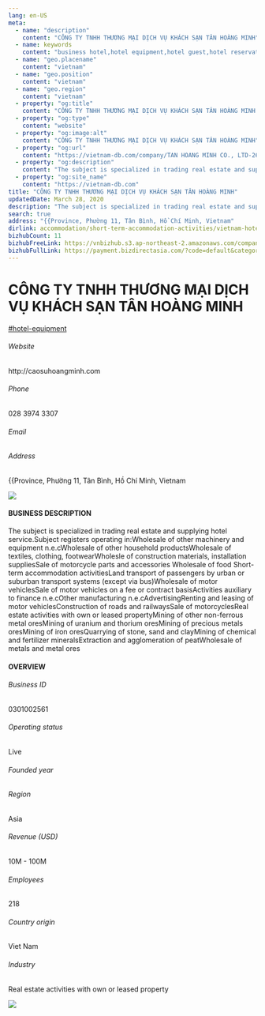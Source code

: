 ```yaml
---
lang: en-US
meta:
  - name: "description"
    content: "CÔNG TY TNHH THƯƠNG MẠI DỊCH VỤ KHÁCH SẠN TÂN HOÀNG MINH"
  - name: keywords
    content: "business hotel,hotel equipment,hotel guest,hotel reservation,hotels,leisure hotel,membership,on site,resort,resort hotels,tourism,travelers,vacation,vacation,vacation,vietnam-hotel-equipment-companies"
  - name: "geo.placename"
    content: "vietnam"
  - name: "geo.position"
    content: "vietnam"
  - name: "geo.region"
    content: "vietnam"
  - property: "og:title"
    content: "CÔNG TY TNHH THƯƠNG MẠI DỊCH VỤ KHÁCH SẠN TÂN HOÀNG MINH | Vietnam DB"
  - property: "og:type"
    content: "website"
  - property: "og:image:alt"
    content: "CÔNG TY TNHH THƯƠNG MẠI DỊCH VỤ KHÁCH SẠN TÂN HOÀNG MINH"
  - property: "og:url"
    content: "https://vietnam-db.com/company/TAN HOANG MINH CO., LTD-2647845"
  - property: "og:description"
    content: "The subject is specialized in trading real estate and supplying hotel service.Subject registers operating inWholesale of other machinery and equipment n.e.cWholesale of other household productsWholesale of textiles, clothing, footwearWholesle of construction materials, installation suppliesSale of motorcycle parts and accessories Wholesale of food Shortterm accommodation activitiesLand transport of passengers by urban or suburban transport systems (except via bus)Wholesale of motor vehiclesSale of motor vehicles on a fee or contract basisActivities auxiliary to finance n.e.cOther manufacturing n.e.cAdvertisingRenting and leasing of motor vehiclesConstruction of roads and railwaysSale of motorcyclesReal estate activities with own or leased propertyMining of other nonferrous metal oresMining of uranium and thorium oresMining of precious metals oresMining of iron oresQuarrying of stone, sand and clayMining of chemical and fertilizer mineralsExtraction and agglomeration of peatWholesale of metals and metal ores"
  - property: "og:site_name"
    content: "https://vietnam-db.com"
title: "CÔNG TY TNHH THƯƠNG MẠI DỊCH VỤ KHÁCH SẠN TÂN HOÀNG MINH"
updatedDate: March 28, 2020
description: "The subject is specialized in trading real estate and supplying hotel service.Subject registers operating inWholesale of other machinery and equipment n.e.cWholesale of other household productsWholesale of textiles, clothing, footwearWholesle of construction materials, installation suppliesSale of motorcycle parts and accessories Wholesale of food Shortterm accommodation activitiesLand transport of passengers by urban or suburban transport systems (except via bus)Wholesale of motor vehiclesSale of motor vehicles on a fee or contract basisActivities auxiliary to finance n.e.cOther manufacturing n.e.cAdvertisingRenting and leasing of motor vehiclesConstruction of roads and railwaysSale of motorcyclesReal estate activities with own or leased propertyMining of other nonferrous metal oresMining of uranium and thorium oresMining of precious metals oresMining of iron oresQuarrying of stone, sand and clayMining of chemical and fertilizer mineralsExtraction and agglomeration of peatWholesale of metals and metal ores"
search: true
address: "{{Province, Phường 11, Tân Bình, Hồ Chí Minh, Vietnam"
dirlink: accommodation/short-term-accommodation-activities/vietnam-hotel-equipment-companies
bizhubCount: 11
bizhubFreeLink: https://vnbizhub.s3.ap-northeast-2.amazonaws.com/companies/vietnam-hotel-equipment-companies_preview.xlsx
bizhubFullLink: https://payment.bizdirectasia.com/?code=default&category=bizhub&item=vietnam-hotel-equipment-companies&redirect=https://vietnam-db.com
---
```



<div class="bd-item">
    <div class="item-content">
        <div class="detail-title-wrap">
            <h1 class="detail-title">
                CÔNG TY TNHH THƯƠNG MẠI DỊCH VỤ KHÁCH SẠN TÂN HOÀNG MINH
            </h1>
        </div>
		<div class="detail-tagslist"><a href="/accommodation/short-term-accommodation-activities/tags/hotel-equipment" class="detail-tagitem">#hotel-equipment</a></div>
        <h6 class="bd-label">Website</h6>
        <p>http://caosuhoangminh.com</p>
		<h6 class="bd-label">Phone</h6>
        <p>028 3974 3307</p>
        <h6 class="bd-label">Email</h6>
        <p><a class="textColorPrimary" href="#"></a></p>
        <h6 class="bd-label">Address</h6>
        <p>{{Province, Phường 11, Tân Bình, Hồ Chí Minh, Vietnam</p>
    </div>
</div>

<div class="banner-wrap text-center"><a href="" class="banner-link"><img src="/assets/vndb.com/BannerAds2.jpg" class="banner-img"></a></div>

<div class="bd-item">
    <div class="item-content">
        <h4 class="textColorPrimary item-title">BUSINESS DESCRIPTION</h4>
        <p>The subject is specialized in trading real estate and supplying hotel service.Subject registers operating in:Wholesale of other machinery and equipment n.e.cWholesale of other household productsWholesale of textiles, clothing, footwearWholesle of construction materials, installation suppliesSale of motorcycle parts and accessories Wholesale of food Short-term accommodation activitiesLand transport of passengers by urban or suburban transport systems (except via bus)Wholesale of motor vehiclesSale of motor vehicles on a fee or contract basisActivities auxiliary to finance n.e.cOther manufacturing n.e.cAdvertisingRenting and leasing of motor vehiclesConstruction of roads and railwaysSale of motorcyclesReal estate activities with own or leased propertyMining of other non-ferrous metal oresMining of uranium and thorium oresMining of precious metals oresMining of iron oresQuarrying of stone, sand and clayMining of chemical and fertilizer mineralsExtraction and agglomeration of peatWholesale of metals and metal ores</p>
    </div>
</div>

<div class="bd-item">
    <div class="item-content">
        <h4 class="textColorPrimary item-title">OVERVIEW</h4>
        <div class="item-info">
            <h6 class="bd-label">Business ID</h6>
            <p>0301002561</p>
        </div>
        <div class="item-info">
            <h6 class="bd-label">Operating status</h6>
            <p>Live<small class="bd-status_dot live"></small></p>
        </div>
        <div class="item-info">
            <h6 class="bd-label">Founded year</h6>
            <p></p>
        </div>
        <div class="item-info">
            <h6 class="bd-label">Region</h6>
            <p>Asia</p>
        </div>
        <div class="item-info">
            <h6 class="bd-label">Revenue (USD)</h6>
            <p>10M - 100M</p>
        </div>
        <div class="item-info">
            <h6 class="bd-label">Employees</h6>
            <p>218</p>
        </div>
        <div class="item-info">
            <h6 class="bd-label">Country origin</h6>
            <p>Viet Nam</p>
        </div>
        <div class="item-info">
            <h6 class="bd-label">Industry</h6>
            <p>Real estate activities with own or leased property</p>
        </div>
    </div>
</div>

<div class="banner-wrap text-center"><a href="" class="banner-link"><img src="/assets/vndb.com/BannerAd_04_728x90.jpg" class="banner-img"></a></div>

<CustomPopup popupTitle="ENTER EMAIL TO DOWNLOAD" popupSubTitle="The companies data will be sent to your inbox. Please enter your email." :free="this.$frontmatter.bizhubFreeLink" :paid="this.$frontmatter.bizhubFullLink" :count="this.$frontmatter.bizhubCount"/>

